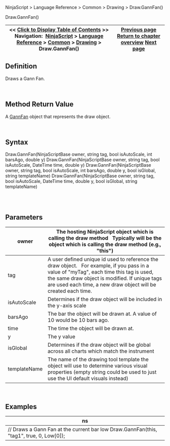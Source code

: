 ﻿


NinjaScript \> Language Reference \> Common \> Drawing \> Draw.GannFan()






















Draw.GannFan()







| \<\< [Click to Display Table of Contents](draw_gannfan.md) \>\> **Navigation:**     [NinjaScript](ninjascript.md) \> [Language Reference](language_reference_wip.md) \> [Common](common.md) \> [Drawing](drawing.md) \> Draw.GannFan() | [Previous page](fibonaccitimeextensions.md) [Return to chapter overview](drawing.md) [Next page](gannfan.md) |
| --- | --- |











## Definition


Draws a Gann Fan.


 


## Method Return Value


A [GannFan](gannfan.md) object that represents the draw object.


 


## Syntax
Draw.GannFan(NinjaScriptBase owner, string tag, bool isAutoScale, int barsAgo, double y)
Draw.GannFan(NinjaScriptBase owner, string tag, bool isAutoScale, DateTime time, double y)
Draw.GannFan(NinjaScriptBase owner, string tag, bool isAutoScale, int barsAgo, double y, bool isGlobal, string templateName)
Draw.GannFan(NinjaScriptBase owner, string tag, bool isAutoScale, DateTime time, double y, bool isGlobal, string templateName)


## 


 


## Parameters




| owner | The hosting NinjaScript object which is calling the draw method   Typically will be the object which is calling the draw method (e.g., "this") |
| --- | --- |
| tag | A user defined unique id used to reference the draw object.    For example, if you pass in a value of "myTag", each time this tag is used, the same draw object is modified. If unique tags are used each time, a new draw object will be created each time. |
| isAutoScale | Determines if the draw object will be included in the y\-axis scale |
| barsAgo | The bar the object will be drawn at. A value of 10 would be 10 bars ago. |
| time | The time the object will be drawn at. |
| y | The y value |
| isGlobal | Determines if the draw object will be global across all charts which match the instrument |
| templateName | The name of the drawing tool template the object will use to determine various visual properties (empty string could be used to just use the UI default visuals instead) |



 


## 


## Examples




| ns |
| --- |
| // Draws a Gann Fan at the current bar low Draw.GannFan(this, "tag1", true, 0, Low\[0]); |









